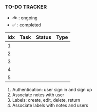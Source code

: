 ### TO-DO TRACKER

- 🚲 : ongoing
- ✅ : completed

| Idx | Task | Status | Type |
| --- | ---- | ------ | ---- |
| 1   |      |        |      |
| 2   |      |        |      |
| 3   |      |        |      |
| 4   |      |        |      |
| 5   |      |        |      |

1.  Authentication: user sign in and sign up
2.  Associate notes with user
3.  Labels: create, edit, delete, return
4.  Associate labels with notes and users


<!-- this feels a bit like cheating

2. salt mail still not working -->
